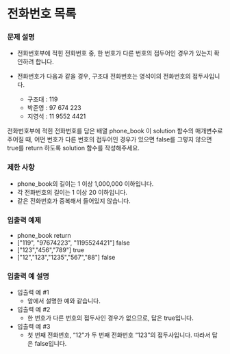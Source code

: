 # 전화번호 목록
### 문제 설명
- 전화번호부에 적힌 전화번호 중, 한 번호가 다른 번호의 접두어인 경우가 있는지 확인하려 합니다. 
- 전화번호가 다음과 같을 경우, 구조대 전화번호는 영석이의 전화번호의 접두사입니다.

  - 구조대 : 119 
  - 박준영 : 97 674 223 
  - 지영석 : 11 9552 4421
  
전화번호부에 적힌 전화번호를 담은 배열 phone_book 이 solution 함수의 매개변수로 주어질 때, 어떤 번호가 다른 번호의 접두어인 경우가 있으면 false를 그렇지 않으면 true를 return 하도록 solution 함수를 작성해주세요.

### 제한 사항
- phone_book의 길이는 1 이상 1,000,000 이하입니다. 
- 각 전화번호의 길이는 1 이상 20 이하입니다. 
- 같은 전화번호가 중복해서 들어있지 않습니다.

### 입출력 예제
- phone_book	return
- ["119", "97674223", "1195524421"]	false
- ["123","456","789"]	true
- ["12","123","1235","567","88"]	false

### 입출력 예 설명
- 입출력 예 #1 
  - 앞에서 설명한 예와 같습니다. 
- 입출력 예 #2 
  - 한 번호가 다른 번호의 접두사인 경우가 없으므로, 답은 true입니다. 
- 입출력 예 #3
  - 첫 번째 전화번호, “12”가 두 번째 전화번호 “123”의 접두사입니다. 따라서 답은 false입니다.

